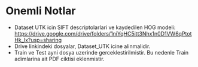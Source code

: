 # Onemli Notlar
- Dataset UTK icin SIFT descriptolarlari ve kaydedilen HOG modeli: https://drive.google.com/drive/folders/1niYqHC5itt3Nhx1n0D1VW6qPtotHk_lx?usp=sharing
- Drive linkindeki dosyalar, Dataset_UTK icine alinmalidir.
- Train ve Test ayni dosya uzerinde gerceklestirilmistir. Bu nedenle Train adimlarina ait PDF ciktisi eklenmistir.
